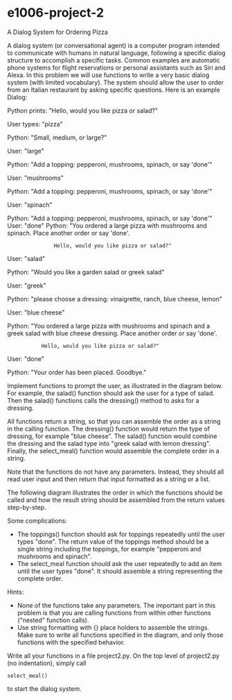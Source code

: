 # e1006-project-2

A Dialog System for Ordering Pizza

A dialog system (or conversational agent) is a computer program intended to communicate with humans in natural language,
following a specific dialog structure to accomplish a specific tasks. Common examples are automatic phone systems for 
flight reservations or personal assistants such as Siri and Alexa. In this problem we will use functions to write a 
very basic dialog system (with limited vocabulary). The system should allow the user to order from an Italian restaurant 
by asking specific questions. Here is an example Dialog: 

Python prints: "Hello, would you like pizza or salad?"

User types: "pizza"

Python: "Small, medium, or large?"

User: "large"

Python: "Add a topping: pepperoni, mushrooms, spinach, or say 'done'"

User: "mushrooms"

Python: "Add a topping: pepperoni, mushrooms, spinach, or say 'done'"

User: "spinach"

Python: "Add a topping: pepperoni, mushrooms, spinach, or say 'done'"
User: "done"
Python: "You ordered a large pizza with mushrooms and spinach. Place another order or say 'done'.

                   Hello, would you like pizza or salad?"

User: "salad"

Python: "Would you like a garden salad or greek salad"

User: "greek"

Python: "please choose a dressing: vinaigrette, ranch, blue cheese, lemon"

User: "blue cheese"

Python: "You ordered a large pizza with mushrooms and spinach and a greek salad with blue cheese dressing. Place another
order or say  'done'.

               Hello, would you like pizza or salad?"

User: "done"

Python: "Your order has been placed. Goodbye."

Implement functions to prompt the user, as illustrated in the diagram below. For example, the salad() function should
ask the user for a type of salad. Then the salad() functions calls the dressing() method to asks for a dressing.

All functions return a string, so that you can assemble the order as a string in the calling function. The dressing() 
function would return the type of dressing, for example "blue cheese". The salad() function would combine the dressing 
and the salad type into "greek salad with lemon dressing". Finally, the select_meal() function would assemble the 
complete order in a string.

Note that the functions do not have any parameters. Instead, they should all read user input and then return that input
formatted as a string or a list.

The following diagram illustrates the order in which the functions should be called and how the result string should be 
assembled from the return values step-by-step.

Some complications: 
- The toppings() function should ask for toppings repeatedly until the user types "done". The return value of the 
  toppings method should be a single string including the toppings, for example "pepperoni and mushrooms and spinach".
- The select_meal function should ask the user repeatedly to add an item until the user types "done". It should assemble 
  a string representing the complete order.  

Hints:
- None of the functions take any parameters. The important part in this problem is that you are calling functions from
  within other functions ("nested" function calls). 
- Use string formatting with {} place holders to assemble the strings. Make sure to write all functions specified in the 
  diagram, and only those functions with the specified behavior. 

Write all your functions in a file project2.py. On the top level of project2.py (no indentation), simply call

    select_meal()

to start the dialog system.